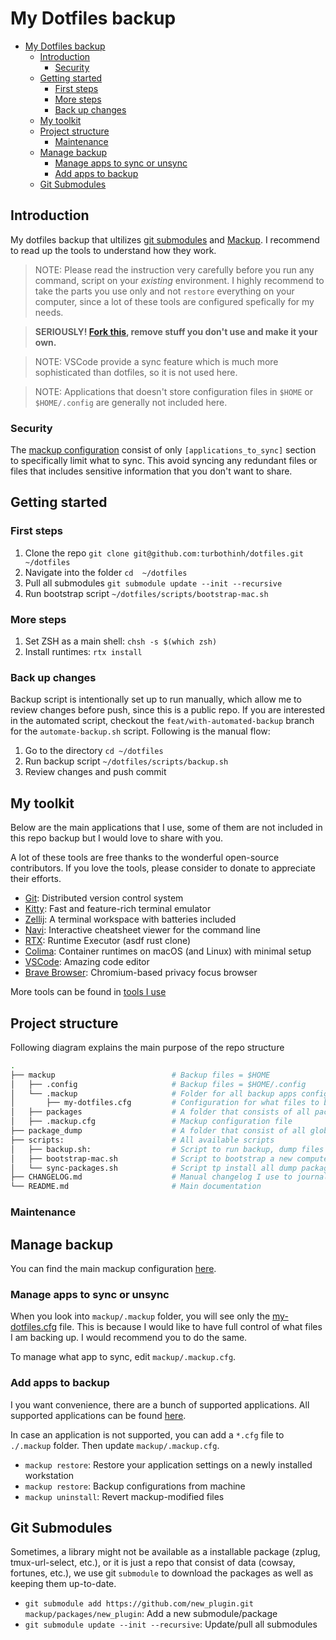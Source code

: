 # My Dotfiles backup

- [My Dotfiles backup](#my-dotfiles-backup)
  - [Introduction](#introduction)
    - [Security](#security)
  - [Getting started](#getting-started)
    - [First steps](#first-steps)
    - [More steps](#more-steps)
    - [Back up changes](#back-up-changes)
  - [My toolkit](#my-toolkit)
  - [Project structure](#project-structure)
    - [Maintenance](#maintenance)
  - [Manage backup](#manage-backup)
    - [Manage apps to sync or unsync](#manage-apps-to-sync-or-unsync)
    - [Add apps to backup](#add-apps-to-backup)
  - [Git Submodules](#git-submodules)

## Introduction

My dotfiles backup that ultilizes [git submodules](https://git-scm.com/book/en/v2/Git-Tools-Submodules) and [Mackup](https://github.com/lra/mackup). I recommend to read up the tools to understand how they work.

> NOTE: Please read the instruction very carefully before you run any command, script on your _existing_ environment. I highly recommend to take the parts you use only and not `restore` everything on your computer, since a lot of these tools are configured spefically for my needs.

> **SERIOUSLY! [Fork this](https://github.com/turboninh/dotfiles/fork), remove stuff you don't use and make it your own.**

> NOTE: VSCode provide a sync feature which is much more sophisticated than dotfiles, so it is not used here.

> NOTE: Applications that doesn't store configuration files in `$HOME` or `$HOME/.config` are generally not included here.

### Security

The [mackup configuration](mackup/.mackup.cfg) consist of only `[applications_to_sync]` section to specifically limit what to sync. This avoid syncing any redundant files or files that includes sensitive information that you don't want to share.

## Getting started

### First steps

1. Clone the repo `git clone git@github.com:turbothinh/dotfiles.git ~/dotfiles`
2. Navigate into the folder `cd  ~/dotfiles`
3. Pull all submodules `git submodule update --init --recursive`
4. Run bootstrap script `~/dotfiles/scripts/bootstrap-mac.sh`

### More steps

1. Set ZSH as a main shell: `chsh -s $(which zsh)`
2. Install runtimes: `rtx install`

### Back up changes

Backup script is intentionally set up to run manually, which allow me to review changes before push, since this is a public repo. If you are interested in the automated script, checkout the `feat/with-automated-backup` branch for the `automate-backup.sh` script. Following is the manual flow:

1. Go to the directory `cd ~/dotfiles`
2. Run backup script `~/dotfiles/scripts/backup.sh`
3. Review changes and push commit

## My toolkit

Below are the main applications that I use, some of them are not included in this repo backup but I would love to share with you.

A lot of these tools are free thanks to the wonderful open-source contributors. If you love the tools, please consider to donate to appreciate their efforts.

- [Git](https://git-scm.com/): Distributed version control system
- [Kitty](https://sw.kovidgoyal.net/kitty/): Fast and feature-rich terminal emulator
- [Zellij](https://github.com/zellij-org/zellij): A terminal workspace with batteries included
- [Navi](https://github.com/denisidoro/navi): Interactive cheatsheet viewer for the command line
- [RTX](https://github.com/jdxcode/rtx): Runtime Executor (asdf rust clone)
- [Colima](https://github.com/abiosoft/colima): Container runtimes on macOS (and Linux) with minimal setup
- [VSCode](https://github.com/microsoft/vscode): Amazing code editor
- [Brave Browser](https://github.com/brave/brave-browser): Chromium-based privacy focus browser

More tools can be found in [tools I use](./docs/tools-I-use.md)

## Project structure

Following diagram explains the main purpose of the repo structure

```sh
.
├── mackup                          # Backup files = $HOME
│   ├── .config                     # Backup files = $HOME/.config
│   └── .mackup                     # Folder for all backup apps config
│       ├── my-dotfiles.cfg         # Configuration for what files to backup
│   ├── packages                    # A folder that consists of all packages that are managed through `git submodules`
│   ├── .mackup.cfg                 # Mackup configuration file
├── package_dump                    # A folder that consist of all globally installed packages dump files
├── scripts:                        # All available scripts
│   ├── backup.sh:                  # Script to run backup, dump files
│   ├── bootstrap-mac.sh            # Script to bootstrap a new computer
│   └── sync-packages.sh            # Script tp install all dump packages from package_dump
├── CHANGELOG.md                    # Manual changelog I use to journal my stack changes over time
└── README.md                       # Main documentation
```

### Maintenance

## Manage backup

You can find the main mackup configuration [here](mackup/.mackup.cfg).

### Manage apps to sync or unsync

When you look into `mackup/.mackup` folder, you will see only the [my-dotfiles.cfg](mackup/.mackup/my-dotfiles.cfg) file. This is because I would like to have full control of what files I am backing up. I would recommend you to do the same.

To manage what app to sync, edit `mackup/.mackup.cfg`.

### Add apps to backup

I you want convenience, there are a bunch of supported applications. All supported applications can be found [here](https://github.com/lra/mackup/tree/master/mackup/applications).

In case an application is not supported, you can add a `*.cfg` file to `./.mackup` folder.
Then update `mackup/.mackup.cfg`.

- `mackup restore`: Restore your application settings on a newly installed workstation
- `mackup restore`: Backup configurations from machine
- `mackup uninstall`: Revert mackup-modified files

## Git Submodules

Sometimes, a library might not be available as a installable package (zplug, tmux-url-select, etc.), or it is just a repo that consist of data (cowsay, fortunes, etc.), we use git `submodule` to download the packages as well as keeping them up-to-date.

- `git submodule add https://github.com/new_plugin.git mackup/packages/new_plugin`: Add a new submodule/package
- `git submodule update --init --recursive`: Update/pull all submodules
